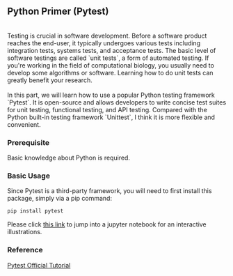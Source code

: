 ## Python Primer (Pytest)
<br/>
Testing is crucial in software development. Before a software product reaches the end-user, it typically undergoes various tests including integration tests, systems tests, and acceptance tests. The basic level of software testings are called `unit tests`, a form of automated testing. If you're working in the field of computational biology, you usually need to develop some algorithms or software. Learning how to do unit tests can greatly benefit your research.
<br/><br/>
In this part, we will learn how to use a popular Python testing framework `Pytest`. It is open-source and allows developers to write concise test suites for unit testing, functional testing, and API testing. Compared with the Python built-in testing framework `Unittest`, I think it is more flexible and convenient.

### Prerequisite
Basic knowledge about Python is required.

### Basic Usage
Since Pytest is a third-party framework, you will need to first install this package, simply via a pip command:
```bash
pip install pytest
```
Please click [this link](https://colab.research.google.com/drive/1WiLVRj5c3aiYKRrmB4k1mc9wNp-4-44M?usp=sharing) to jump into a jupyter notebook for an interactive illustrations.

### Reference
[Pytest Official Tutorial ](https://pytest.org/en/7.4.x/contents.htmlGenomic)